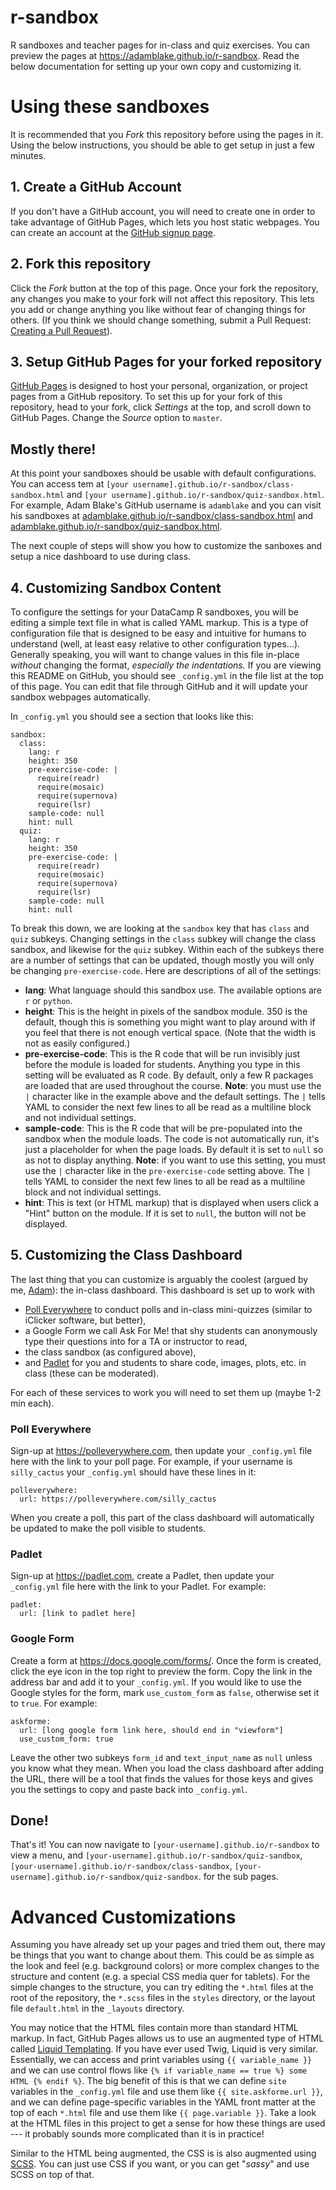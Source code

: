 # r-sandbox
R sandboxes and teacher pages for in-class and quiz exercises. You can preview the pages at https://adamblake.github.io/r-sandbox. Read the below documentation for setting up your own copy and customizing it.

# Using these sandboxes

It is recommended that you *Fork* this repository before using the pages in it. Using the below instructions, you should be able to get setup in just a few minutes.

## 1. Create a GitHub Account

If you don't have a GitHub account, you will need to create one in order to take advantage of GitHub Pages, which lets you host static webpages. You can create an account at the [GitHub signup page](https://github.com/join).

## 2. Fork this repository

Click the *Fork* button at the top of this page. Once your fork the repository, any changes you make to your fork will not affect this repository. This lets you add or change anything you like without fear of changing things for others. (If you think we should change something, submit a Pull Request: [Creating a Pull Request](https://help.github.com/en/articles/creating-a-pull-request)).

## 3. Setup GitHub Pages for your forked repository

[GitHub Pages](https://pages.github.com/) is designed to host your personal, organization, or project pages from a GitHub repository. To set this up for your fork of this repository, head to your fork, click *Settings* at the top, and scroll down to GitHub Pages. Change the *Source* option to `master`.

## Mostly there!

At this point your sandboxes should be usable with default configurations. You can access tem at `[your username].github.io/r-sandbox/class-sandbox.html` and `[your username].github.io/r-sandbox/quiz-sandbox.html`. For example, Adam Blake's GitHub username is `adamblake` and you can visit his sandboxes at [adamblake.github.io/r-sandbox/class-sandbox.html](https://adamblake.github.io/r-sandbox/class-sandbox.html) and [adamblake.github.io/r-sandbox/quiz-sandbox.html](https://adamblake.github.io/r-sandbox/quiz-sandbox.html). 

The next couple of steps will show you how to customize the sanboxes and setup a nice dashboard to use during class.

## 4. Customizing Sandbox Content

To configure the settings for your DataCamp R sandboxes, you will be editing a simple text file in what is called YAML markup. This is a type of configuration file that is designed to be easy and intuitive for humans to understand (well, at least easy relative to other configuration types...). Generally speaking, you will want to change values in this file in-place *without* changing the format, *especially the indentations.* If you are viewing this README on GitHub, you should see `_config.yml` in the file list at the top of this page. You can edit that file through GitHub and it will update your sandbox webpages automatically.

In `_config.yml` you should see a section that looks like this:

```
sandbox:
  class:
    lang: r
    height: 350
    pre-exercise-code: |
      require(readr)
      require(mosaic)
      require(supernova)
      require(lsr)
    sample-code: null
    hint: null
  quiz:
    lang: r
    height: 350
    pre-exercise-code: |
      require(readr)
      require(mosaic)
      require(supernova)
      require(lsr)
    sample-code: null
    hint: null
```

To break this down, we are looking at the `sandbox` key that has `class` and `quiz` subkeys. Changing settings in the `class` subkey will change the class sandbox, and likewise for the `quiz` subkey. Within each of the subkeys there are a number of settings that can be updated, though mostly you will only be changing `pre-exercise-code`. Here are descriptions of all of the settings:

  - __lang__: What language should this sandbox use. The available options are `r` or `python`. 
  - __height__: This is the height in pixels of the sandbox module. 350 is the default, though this is something you might want to play around with if you feel that there is not enough vertical space. (Note that the width is not as easily configured.)
  - __pre-exercise-code__: This is the R code that will be run invisibly just before the module is loaded for students. Anything you type in this setting will be evaluated as R code. By default, only a few R packages are loaded that are used throughout the course. __Note__: you must use the `|` character like in the example above and the default settings. The `|` tells YAML to consider the next few lines to all be read as a multiline block and not individual settings.
  - __sample-code__: This is the R code that will be pre-populated into the sandbox when the module loads. The code is not automatically run, it's just a placeholder for when the page loads. By default it is set to `null` so as not to display anything. __Note__: if you want to use this setting, you must use the `|` character like in the `pre-exercise-code` setting above. The `|` tells YAML to consider the next few lines to all be read as a multiline block and not individual settings.
  - __hint__: This is text (or HTML markup) that is displayed when users click a "Hint" button on the module. If it is set to `null`, the button will not be displayed.

## 5. Customizing the Class Dashboard

The last thing that you can customize is arguably the coolest (argued by me, [Adam](https://github.com/adamblake)): the in-class dashboard. This dashboard is set up to work with 
 
 - [Poll Everywhere](https://polleverywhere.com) to conduct polls and in-class mini-quizzes (similar to iClicker software, but better),
 - a Google Form we call Ask For Me! that shy students can anonymously type their questions into for a TA or instructor to read,
 - the class sandbox (as configured above),
 - and [Padlet](https://padlet.com) for you and students to share code, images, plots, etc. in class (these can be moderated).
 
For each of these services to work you will need to set them up (maybe 1-2 min each).

### Poll Everywhere

Sign-up at https://polleverywhere.com, then update your `_config.yml` file here with the link to your poll page. For example, if your username is `silly_cactus` your `_config.yml` should have these lines in it:

```
polleverywhere:
  url: https://polleverywhere.com/silly_cactus
```

When you create a poll, this part of the class dashboard will automatically be updated to make the poll visible to students.

### Padlet

Sign-up at https://padlet.com, create a Padlet, then update your `_config.yml` file here with the link to your Padlet. For example:

```
padlet:
  url: [link to padlet here]
```

### Google Form

Create a form at https://docs.google.com/forms/. Once the form is created, click the eye icon in the top right to preview the form. Copy the link in the address bar and add it to your `_config.yml`. If you would like to use the Google styles for the form, mark `use_custom_form` as `false`, otherwise set it to `true`. For example:
```
askforme:
  url: [long google form link here, should end in "viewform"]
  use_custom_form: true
```

Leave the other two subkeys `form_id` and `text_input_name` as `null` unless you know what they mean. When you load the class dashboard after adding the URL, there will be a tool that finds the values for those keys and gives you the settings to copy and paste back into `_config.yml`.
 
## Done! 

That's it! You can now navigate to `[your-username].github.io/r-sandbox` to view a menu, and `[your-username].github.io/r-sandbox/quiz-sandbox`, `[your-username].github.io/r-sandbox/class-sandbox`, `[your-username].github.io/r-sandbox/quiz-sandbox`. for the sub pages.

# Advanced Customizations

Assuming you have already set up your pages and tried them out, there may be things that you want to change about them. This could be as simple as the look and feel (e.g. background colors) or more complex changes to the structure and content (e.g. a special CSS media quer for tablets). For the simple changes to the structure, you can try editing the `*.html` files at the root of the repository, the `*.scss` files in the `styles` directory, or the layout file `default.html` in the `_layouts` directory. 

You may notice that the HTML files contain more than standard HTML markup. In fact, GitHub Pages allows us to use an augmented type of HTML called [Liquid Templating](https://shopify.github.io/liquid/). If you have ever used Twig, Liquid is very similar. Essentially, we can access and print variables using `{{ variable_name }}` and we can use control flows like `{% if variable_name == true %} some HTML {% endif %}`. The big benefit of this is that we can define `site` variables in the `_config.yml` file and use them like `{{ site.askforme.url }}`, and we can define page-specific variables in the YAML front matter at the top of each `*.html` file and use them like `{{ page.variable }}`. Take a look at the HTML files in this project to get a sense for how these things are used --- it probably sounds more complicated than it is in practice!

Similar to the HTML being augmented, the CSS is is also augmented using [SCSS](https://sass-lang.com/documentation/syntax). You can just use CSS if you want, or you can get "*sassy*" and use SCSS on top of that.
